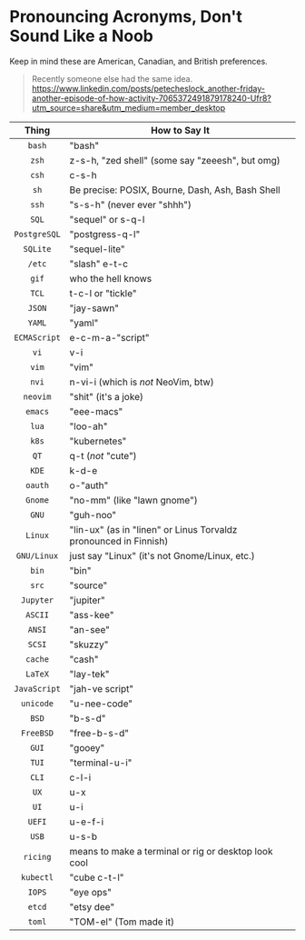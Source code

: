 # Pronouncing Acronyms, Don't Sound Like a Noob

Keep in mind these are American, Canadian, and British preferences.

> Recently someone else had the same idea. <https://www.linkedin.com/posts/petecheslock_another-friday-another-episode-of-how-activity-7065372491879178240-Ufr8?utm_source=share&utm_medium=member_desktop>

Thing|How to Say It
|:-:|-|
`bash`|"bash"
`zsh`|z-s-h, "zed shell" (some say "zeeesh", but omg)
`csh`|c-s-h
`sh`|Be precise: POSIX, Bourne, Dash, Ash, Bash Shell
`ssh` | "s-s-h" (never ever "shhh")
`SQL`|"sequel" or s-q-l
`PostgreSQL`| "postgress-q-l"
`SQLite`| "sequel-lite"
`/etc`|"slash" e-t-c
`gif`|who the hell knows
`TCL`|t-c-l or "tickle"
`JSON`|"jay-sawn"
`YAML`|"yaml"
`ECMAScript`|e-c-m-a-"script"
`vi`|v-i
`vim`|"vim"
`nvi`|n-vi-i (which is *not* NeoVim, btw)
`neovim`|"shit" (it's a joke)
`emacs`|"eee-macs"
`lua`|"loo-ah"
`k8s`|"kubernetes"
`QT`|q-t (*not* "cute")
`KDE`|k-d-e
`oauth`|o-"auth"
`Gnome`|"no-mm" (like "lawn gnome")
`GNU`|"guh-noo"
`Linux`|"lin-ux" (as in "linen" or Linus Torvaldz pronounced in Finnish)
`GNU/Linux`|just say "Linux" (it's not Gnome/Linux, etc.)
`bin`|"bin"
`src`|"source"
`Jupyter`|"jupiter"
`ASCII`|"ass-kee"
`ANSI`|"an-see"
`SCSI`|"skuzzy"
`cache`|"cash"
`LaTeX`|"lay-tek"
`JavaScript`|"jah-ve script"
`unicode`|"u-nee-code"
`BSD`|"b-s-d"
`FreeBSD`|"free-b-s-d"
`GUI`|"gooey"
`TUI`|"terminal-u-i"
`CLI`|c-l-i
`UX`|u-x
`UI`|u-i
`UEFI`|u-e-f-i
`USB`|u-s-b
`ricing`|means to make a terminal or rig or desktop look cool
`kubectl` | "cube c-t-l"
`IOPS` | "eye ops"
`etcd` | "etsy dee"
`toml` | "TOM-el" (Tom made it)
